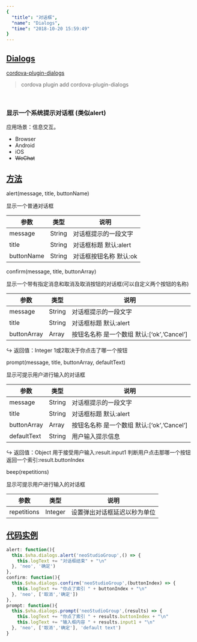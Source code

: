 ```yaml
---
{
  "title": "对话框",
  "name": "Dialogs",
  "time": "2018-10-20 15:59:49"
}
---
```

<!-- ------------------------------------------- -->
<section id="Dialogs">

# **[Dialogs](#Dialogs)**

<p><a class="ui-r-npm" href="https://www.npmjs.com/package/cordova-plugin-dialogs" target="_blank">cordova-plugin-dialogs</a></p>

> cordova plugin add cordova-plugin-dialogs

<br />

### 显示一个系统提示对话框 (类似alert)

<p class="_cl-aaaaaa">应用场景：信息交互。</p>

+ Browser
+ Android
+ iOS
+ ~~WeChat~~

</section>
<!-- ------------------------------------------- -->
<section id="Methods">

## **[方法](#Methods)**

<p class="ui-r-note _bdc-info">alert(message, title, buttonName)</p>

显示一个普通对话框

参数|类型|说明
-|-|-
message|String|对话框提示的一段文字
title|String|对话框标题 默认:alert
buttonName|String|对话框按钮名称 默认:ok


<p class="ui-r-note _bdc-info">confirm(message, title, buttonArray)</p>

显示一个带有指定消息和取消及取消按钮的对话框(可以自定义两个按钮的名称)

参数|类型|说明
-|-|-
message|String|对话框提示的一段文字
title|String|对话框标题 默认:alert
buttonArray|Array|按钮名名称 是一个数组 默认:[‘ok’,’Cancel’]

<p class="ui-r-return"><span>↪ 返回值：Integer</span> 1或2取决于你点击了哪一个按钮</p>


<p class="ui-r-note _bdc-info">prompt(message, title, buttonArray, defaultText)</p>

显示可提示用户进行输入的对话框

参数|类型|说明
-|-|-
message|String|对话框提示的一段文字
title|String|对话框标题 默认:alert
buttonArray|Array|按钮名名称 是一个数组 默认:[‘ok’,’Cancel’]
defaultText|String|用户输入提示信息

<p class="ui-r-return"><span>↪ 返回值：Object</span> 用于接受用户输入:result.input1 判断用户点击那哪一个按钮 返回一个索引:result.buttonIndex</p>


<p class="ui-r-note _bdc-info">beep(repetitions)</p>

显示可提示用户进行输入的对话框

参数|类型|说明
-|-|-
repetitions|Integer|设置弹出对话框延迟以秒为单位

</section>
<!-- ------------------------------------------- -->
<section id="code">

## **[代码实例](#code)**

```javascript
alert: function(){
  this.$vha.dialogs.alert('neoStudioGroup',() => {
    this.logText += "对话框结束" + "\n"
  }, 'neo', '确定')
},
confirm: function(){
  this.$vha.dialogs.confirm('neoStudioGroup',(buttonIndex) => {
    this.logText += "你点了索引 " + buttonIndex + "\n"
  }, 'neo', ['取消','确定'])
},
prompt: function(){
  this.$vha.dialogs.prompt('neoStudioGroup',(results) => {
    this.logText += "你点了索引 " + results.buttonIndex + "\n"
    this.logText += "输入框内容 " + results.input1 + "\n"
  }, 'neo', ['取消','确定'], 'default text')
}
```

</section>
<!-- ------------------------------------------- -->